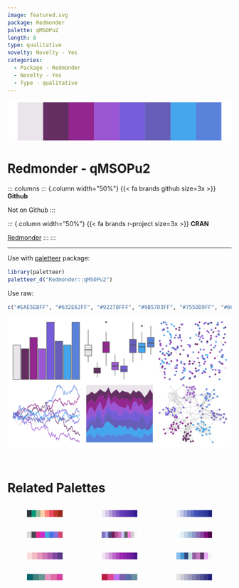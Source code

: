 ```yaml
---
image: featured.svg
package: Redmonder
palette: qMSOPu2
length: 8
type: qualitative
novelty: Novelty - Yes
categories:
  - Package - Redmonder
  - Novelty - Yes
  - Type - qualitative
---
```


![](featured.svg)

# Redmonder - qMSOPu2 

::: columns
::: {.column width="50%"}
{{< fa brands github size=3x >}}
**Github**

Not on Github
:::

::: {.column width="50%"}
{{< fa brands r-project size=3x >}}
**CRAN**

[Redmonder](https://CRAN.R-project.org/package=Redmonder)
:::
:::

<hr> 

Use with [paletteer](https://emilhvitfeldt.github.io/paletteer/) package:

```r
library(paletteer)
paletteer_d("Redmonder::qMSOPu2")
```

Use raw:

```r
c("#EAE5EBFF", "#632E62FF", "#92278FFF", "#9B57D3FF", "#755DD9FF", "#665EB8FF", "#45A5EDFF", "#5982DBFF")
``` 

![](examples.png) 

<br>

# Related Palettes

<div class="list" style="display: grid; grid-template-columns: auto auto auto;"> <figure class="figure">
<a href="../../awtools/a_palette/"> <img src="../../awtools/a_palette/featured.svg" style="width: 100%;" class="figure-img"></a>
</figure> <figure class="figure">
<a href="../../ggsci/deep_purple_material/"> <img src="../../ggsci/deep_purple_material/featured.svg" style="width: 100%;" class="figure-img"></a>
</figure> <figure class="figure">
<a href="../../ggsci/indigo_material/"> <img src="../../ggsci/indigo_material/featured.svg" style="width: 100%;" class="figure-img"></a>
</figure> <figure class="figure">
<a href="../../Redmonder/qMSORdPu/"> <img src="../../Redmonder/qMSORdPu/featured.svg" style="width: 100%;" class="figure-img"></a>
</figure> <figure class="figure">
<a href="../../palettetown/zubat/"> <img src="../../palettetown/zubat/featured.svg" style="width: 100%;" class="figure-img"></a>
</figure> <figure class="figure">
<a href="../../RColorBrewer/BuPu/"> <img src="../../RColorBrewer/BuPu/featured.svg" style="width: 100%;" class="figure-img"></a>
</figure> <figure class="figure">
<a href="../../rcartocolor/PurpOr/"> <img src="../../rcartocolor/PurpOr/featured.svg" style="width: 100%;" class="figure-img"></a>
</figure> <figure class="figure">
<a href="../../ggsci/purple_material/"> <img src="../../ggsci/purple_material/featured.svg" style="width: 100%;" class="figure-img"></a>
</figure> <figure class="figure">
<a href="../../palettetown/wooper/"> <img src="../../palettetown/wooper/featured.svg" style="width: 100%;" class="figure-img"></a>
</figure> <figure class="figure">
<a href="../../beyonce/X51/"> <img src="../../beyonce/X51/featured.svg" style="width: 100%;" class="figure-img"></a>
</figure> <figure class="figure">
<a href="../../ggthemes/excel_Gallery/"> <img src="../../ggthemes/excel_Gallery/featured.svg" style="width: 100%;" class="figure-img"></a>
</figure> <figure class="figure">
<a href="../../trekcolors/ufp/"> <img src="../../trekcolors/ufp/featured.svg" style="width: 100%;" class="figure-img"></a>
</figure> 
</div>
